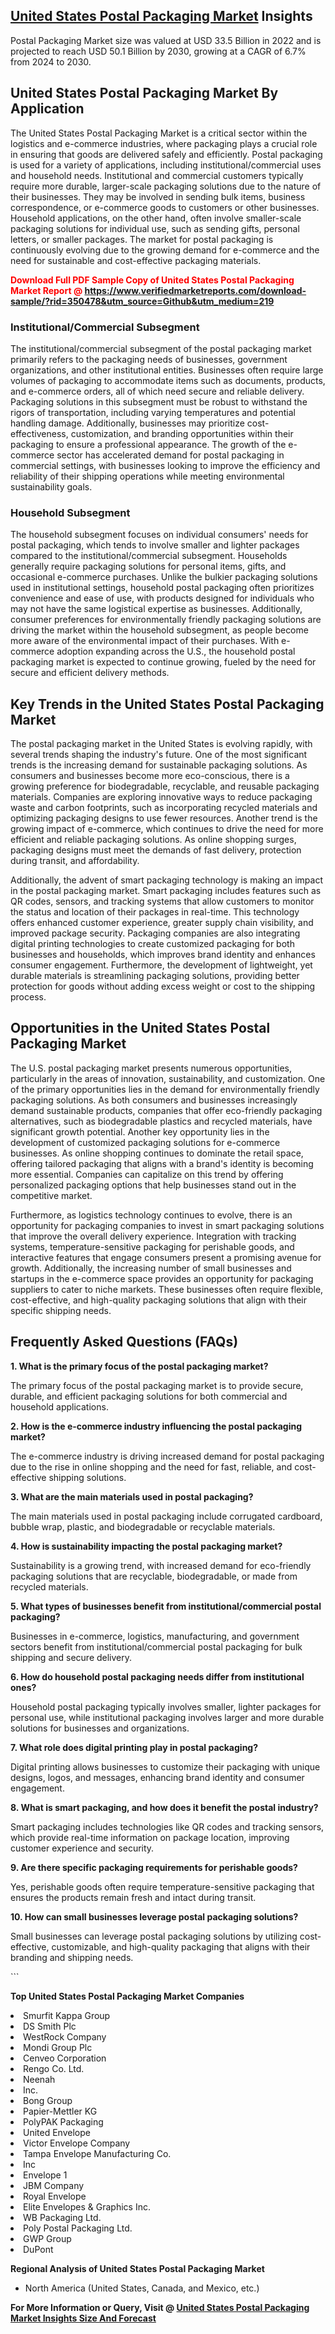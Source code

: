 <h2><a href="https://www.verifiedmarketreports.com/download-sample/?rid=350478&amp;utm_source=Github&amp;utm_medium=219" target="_blank">United States Postal Packaging Market</a> Insights</h2><p>Postal Packaging Market size was valued at USD 33.5 Billion in 2022 and is projected to reach USD 50.1 Billion by 2030, growing at a CAGR of 6.7% from 2024 to 2030.</p><p> <h2>United States Postal Packaging Market By Application</h2> <p>The United States Postal Packaging Market is a critical sector within the logistics and e-commerce industries, where packaging plays a crucial role in ensuring that goods are delivered safely and efficiently. Postal packaging is used for a variety of applications, including institutional/commercial uses and household needs. Institutional and commercial customers typically require more durable, larger-scale packaging solutions due to the nature of their businesses. They may be involved in sending bulk items, business correspondence, or e-commerce goods to customers or other businesses. Household applications, on the other hand, often involve smaller-scale packaging solutions for individual use, such as sending gifts, personal letters, or smaller packages. The market for postal packaging is continuously evolving due to the growing demand for e-commerce and the need for sustainable and cost-effective packaging materials. <strong><p><span class=""><span style="color: #ff0000;"><strong>Download Full PDF Sample Copy of United States Postal Packaging Market Report</strong> @ </span><a href="https://www.verifiedmarketreports.com/download-sample/?rid=350478&amp;utm_source=Github&amp;utm_medium=219" target="_blank">https://www.verifiedmarketreports.com/download-sample/?rid=350478&amp;utm_source=Github&amp;utm_medium=219</a></span></p></strong> <h3>Institutional/Commercial Subsegment</h3> <p>The institutional/commercial subsegment of the postal packaging market primarily refers to the packaging needs of businesses, government organizations, and other institutional entities. Businesses often require large volumes of packaging to accommodate items such as documents, products, and e-commerce orders, all of which need secure and reliable delivery. Packaging solutions in this subsegment must be robust to withstand the rigors of transportation, including varying temperatures and potential handling damage. Additionally, businesses may prioritize cost-effectiveness, customization, and branding opportunities within their packaging to ensure a professional appearance. The growth of the e-commerce sector has accelerated demand for postal packaging in commercial settings, with businesses looking to improve the efficiency and reliability of their shipping operations while meeting environmental sustainability goals. <h3>Household Subsegment</h3> <p>The household subsegment focuses on individual consumers' needs for postal packaging, which tends to involve smaller and lighter packages compared to the institutional/commercial subsegment. Households generally require packaging solutions for personal items, gifts, and occasional e-commerce purchases. Unlike the bulkier packaging solutions used in institutional settings, household postal packaging often prioritizes convenience and ease of use, with products designed for individuals who may not have the same logistical expertise as businesses. Additionally, consumer preferences for environmentally friendly packaging solutions are driving the market within the household subsegment, as people become more aware of the environmental impact of their purchases. With e-commerce adoption expanding across the U.S., the household postal packaging market is expected to continue growing, fueled by the need for secure and efficient delivery methods. <h2>Key Trends in the United States Postal Packaging Market</h2> <p>The postal packaging market in the United States is evolving rapidly, with several trends shaping the industry's future. One of the most significant trends is the increasing demand for sustainable packaging solutions. As consumers and businesses become more eco-conscious, there is a growing preference for biodegradable, recyclable, and reusable packaging materials. Companies are exploring innovative ways to reduce packaging waste and carbon footprints, such as incorporating recycled materials and optimizing packaging designs to use fewer resources. Another trend is the growing impact of e-commerce, which continues to drive the need for more efficient and reliable packaging solutions. As online shopping surges, packaging designs must meet the demands of fast delivery, protection during transit, and affordability. <p>Additionally, the advent of smart packaging technology is making an impact in the postal packaging market. Smart packaging includes features such as QR codes, sensors, and tracking systems that allow customers to monitor the status and location of their packages in real-time. This technology offers enhanced customer experience, greater supply chain visibility, and improved package security. Packaging companies are also integrating digital printing technologies to create customized packaging for both businesses and households, which improves brand identity and enhances consumer engagement. Furthermore, the development of lightweight, yet durable materials is streamlining packaging solutions, providing better protection for goods without adding excess weight or cost to the shipping process. <h2>Opportunities in the United States Postal Packaging Market</h2> <p>The U.S. postal packaging market presents numerous opportunities, particularly in the areas of innovation, sustainability, and customization. One of the primary opportunities lies in the demand for environmentally friendly packaging solutions. As both consumers and businesses increasingly demand sustainable products, companies that offer eco-friendly packaging alternatives, such as biodegradable plastics and recycled materials, have significant growth potential. Another key opportunity lies in the development of customized packaging solutions for e-commerce businesses. As online shopping continues to dominate the retail space, offering tailored packaging that aligns with a brand's identity is becoming more essential. Companies can capitalize on this trend by offering personalized packaging options that help businesses stand out in the competitive market. <p>Furthermore, as logistics technology continues to evolve, there is an opportunity for packaging companies to invest in smart packaging solutions that improve the overall delivery experience. Integration with tracking systems, temperature-sensitive packaging for perishable goods, and interactive features that engage consumers present a promising avenue for growth. Additionally, the increasing number of small businesses and startups in the e-commerce space provides an opportunity for packaging suppliers to cater to niche markets. These businesses often require flexible, cost-effective, and high-quality packaging solutions that align with their specific shipping needs. <h2>Frequently Asked Questions (FAQs)</h2> <p><strong>1. What is the primary focus of the postal packaging market?</strong></p> <p>The primary focus of the postal packaging market is to provide secure, durable, and efficient packaging solutions for both commercial and household applications.</p> <p><strong>2. How is the e-commerce industry influencing the postal packaging market?</strong></p> <p>The e-commerce industry is driving increased demand for postal packaging due to the rise in online shopping and the need for fast, reliable, and cost-effective shipping solutions.</p> <p><strong>3. What are the main materials used in postal packaging?</strong></p> <p>The main materials used in postal packaging include corrugated cardboard, bubble wrap, plastic, and biodegradable or recyclable materials.</p> <p><strong>4. How is sustainability impacting the postal packaging market?</strong></p> <p>Sustainability is a growing trend, with increased demand for eco-friendly packaging solutions that are recyclable, biodegradable, or made from recycled materials.</p> <p><strong>5. What types of businesses benefit from institutional/commercial postal packaging?</strong></p> <p>Businesses in e-commerce, logistics, manufacturing, and government sectors benefit from institutional/commercial postal packaging for bulk shipping and secure delivery.</p> <p><strong>6. How do household postal packaging needs differ from institutional ones?</strong></p> <p>Household postal packaging typically involves smaller, lighter packages for personal use, while institutional packaging involves larger and more durable solutions for businesses and organizations.</p> <p><strong>7. What role does digital printing play in postal packaging?</strong></p> <p>Digital printing allows businesses to customize their packaging with unique designs, logos, and messages, enhancing brand identity and consumer engagement.</p> <p><strong>8. What is smart packaging, and how does it benefit the postal industry?</strong></p> <p>Smart packaging includes technologies like QR codes and tracking sensors, which provide real-time information on package location, improving customer experience and security.</p> <p><strong>9. Are there specific packaging requirements for perishable goods?</strong></p> <p>Yes, perishable goods often require temperature-sensitive packaging that ensures the products remain fresh and intact during transit.</p> <p><strong>10. How can small businesses leverage postal packaging solutions?</strong></p> <p>Small businesses can leverage postal packaging solutions by utilizing cost-effective, customizable, and high-quality packaging that aligns with their branding and shipping needs.</p> ```</p><p><strong>Top United States Postal Packaging Market Companies</strong></p><div data-test-id=""><p><li>Smurfit Kappa Group</li><li> DS Smith Plc</li><li> WestRock Company</li><li> Mondi Group Plc</li><li> Cenveo Corporation</li><li> Rengo Co. Ltd.</li><li> Neenah</li><li> Inc.</li><li> Bong Group</li><li> Papier-Mettler KG</li><li> PolyPAK Packaging</li><li> United Envelope</li><li> Victor Envelope Company</li><li> Tampa Envelope Manufacturing Co.</li><li> Inc</li><li> Envelope 1</li><li> JBM Company</li><li> Royal Envelope</li><li> Elite Envelopes & Graphics Inc.</li><li> WB Packaging Ltd.</li><li> Poly Postal Packaging Ltd.</li><li> GWP Group</li><li> DuPont</li></p><div><strong>Regional Analysis of&nbsp;United States Postal Packaging Market</strong></div><ul><li dir="ltr"><p dir="ltr">North America&nbsp;(United States, Canada, and Mexico, etc.)</p></li></ul><p><strong>For More Information or Query, Visit @&nbsp;</strong><strong><a href="https://www.verifiedmarketreports.com/product/postal-packaging-market/?utm_source=Github&amp;utm_medium=219" target="_blank">United States Postal Packaging Market Insights Size And Forecast</a></strong></p></div>
